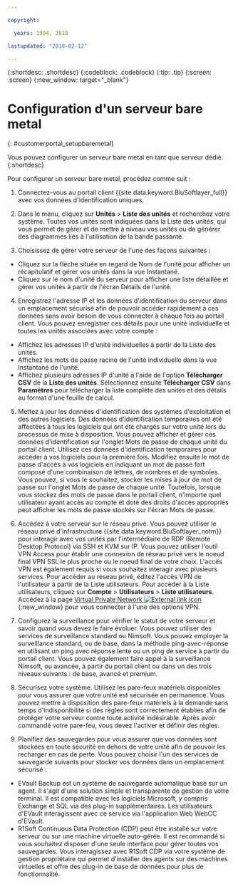 ```yaml
---

copyright:

  years: 1994, 2018

lastupdated: "2018-02-12"

---
```


{:shortdesc: .shortdesc}
{:codeblock: .codeblock}
{:tip: .tip}
{:screen: .screen}
{:new_window: target="_blank"}


# Configuration d'un serveur bare metal
{: #customerportal_setupbaremetal}

Vous pouvez configurer un serveur bare metal en tant que serveur dédié.
{:shortdesc}

Pour configurer un serveur bare metal, procédez comme suit :

1. Connectez-vous au portail client {{site.data.keyword.BluSoftlayer_full}} avec vos données d'identification uniques.

2. Dans le menu, cliquez sur **Unités** > **Liste des unités** et recherchez votre système. Toutes vos unités sont indiquées dans la Liste des unités, qui vous permet de gérer et de mettre à niveau vos unités ou de générer des diagrammes liés à l'utilisation de la bande passante. 

3. Choisissez de gérer votre serveur de l'une des façons suivantes : 
  * Cliquez sur la flèche située en regard de Nom de l'unité pour afficher un récapitulatif et gérer vos unités dans la vue Instantané.
  * Cliquez sur le nom d'unité du serveur pour afficher une liste détaillée et gérer vos unités à partir de l'écran Détails de l'unité.

4. Enregistrez l'adresse IP et les données d'identification du serveur dans un emplacement sécurisé afin de pouvoir accéder rapidement à ces données sans avoir besoin de vous connecter à chaque fois au portail client. Vous pouvez enregistrer ces détails pour une unité individuelle et toutes les unités associées avec votre compte :
  * Affichez les adresses IP d'unité individuelles à partir de la Liste des unités. 
  * Affichez les mots de passe racine de l'unité individuelle dans la vue Instantané de l'unité. 
  * Affichez plusieurs adresses IP d'unité à l'aide de l'option **Télécharger CSV** de la **Liste des unités**. Sélectionnez ensuite **Télécharger CSV** dans **Paramètres** pour télécharger la liste complète des unités et des détails au format d'une feuille de calcul. 

5. Mettez à jour les données d'identification des systèmes d'exploitation et des autres logiciels. Des données d'identification temporaires ont été affectées à tous les logiciels qui ont été chargés sur votre unité lors du processus de mise à disposition. Vous pouvez afficher et gérer ces données d'identification sur l'onglet Mots de passe de chaque unité du portail client. Utilisez ces données d'identification temporaires pour accéder à vos logiciels pour la première fois. Modifiez ensuite le mot de passe d'accès à vos logiciels en indiquant un mot de passe fort composé d'une combinaison de lettres, de nombres et de symboles. Vous pouvez, si vous le souhaitez, stocker les mises à jour de mot de passe sur l'onglet Mots de passe de chaque unité. Toutefois, lorsque vous stockez des mots de passe dans le portail client, n'importe quel utilisateur ayant accès au compte et doté des droits d'accès appropriés peut afficher les mots de passe stockés sur l'écran Mots de passe. 

6. Accédez à votre serveur sur le réseau privé. Vous pouvez utiliser le réseau privé d'infrastructure {{site.data.keyword.BluSoftlayer_notm}} pour interagir avec vos unités par l'intermédiaire de RDP (Remote Desktop Protocol) via SSH et KVM sur IP. Vous pouvez utiliser l'outil VPN Access pour établir une connexion de réseau privé vers le noeud final VPN SSL le plus proche ou le noeud final de votre choix. L'accès VPN est également requis si vous souhaitez interagir avec plusieurs services. Pour accéder au réseau privé, éditez l'accès VPN de l'utilisateur à partir de la Liste utilisateurs. Pour accéder à la Liste utilisateurs, cliquez sur **Compte** > **Utilisateurs** > **Liste utilisateurs**. Accédez à la page [Virtual Private Network ![External link icon](../icons/launch-glyph.svg)](https://www.softlayer.com/VPN-Access){:new_window} pour vous connecter à l'une des options VPN. 

7. Configurez la surveillance pour vérifier le statut de votre serveur et savoir quand vous devez le faire évoluer. Vous pouvez utiliser des services de surveillance standard ou Nimsoft. Vous pouvez employer la surveillance standard, ou de base, dans la méthode ping-avec-réponse en utilisant un ping avec réponse lente ou un ping de service à partir du portail client. Vous pouvez également faire appel à la surveillance Nimsoft, ou avancée, à partir du portail client ou dans un des trois niveaux suivants : de base, avancé et premium.

8. Sécurisez votre système. Utilisez les pare-feux matériels disponibles pour vous assurer que votre unité est sécurisée en permanence. Vous pouvez mettre à disposition des pare-feux matériels à la demande sans temps d'indisponibilité si des règles sont correctement établies afin de protéger votre serveur contre toute activité indésirable. Après avoir commandé votre pare-feu, vous devez l'activer et définir des règles. 

9. Planifiez des sauvegardes pour vous assurer que vos données sont stockées en toute sécurité en dehors de votre unité afin de pouvoir les recharger en cas de perte. Vous pouvez choisir l'un des services de sauvegarde suivants pour stocker vos données dans un emplacement sécurisé :
  * EVault Backup est un système de sauvegarde automatique basé sur un agent. Il s'agit d'une solution simple et transparente de gestion de votre terminal. Il est compatible avec les logiciels Microsoft, y compris Exchange et SQL via des plug-in supplémentaires. Les utilisateurs d'EVault interagissent avec ce service via l'application Web WebCC d'EVault. 
  * R1Soft Continuous Data Protection (CDP) peut être installé sur votre serveur ou sur une machine virtuelle auto-gérée. Il est recommandé si vous souhaitez disposer d'une seule interface pour gérer toutes vos sauvegardes. Vous interagissez avec R1Soft CDP via votre système de gestion propriétaire qui permet d'installer des agents sur des machines virtuelles et offre des plug-in de base de données pour plus de fonctionnalité.
